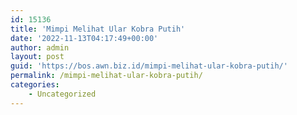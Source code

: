 ```yaml
---
id: 15136
title: 'Mimpi Melihat Ular Kobra Putih'
date: '2022-11-13T04:17:49+00:00'
author: admin
layout: post
guid: 'https://bos.awn.biz.id/mimpi-melihat-ular-kobra-putih/'
permalink: /mimpi-melihat-ular-kobra-putih/
categories:
    - Uncategorized
---
```


